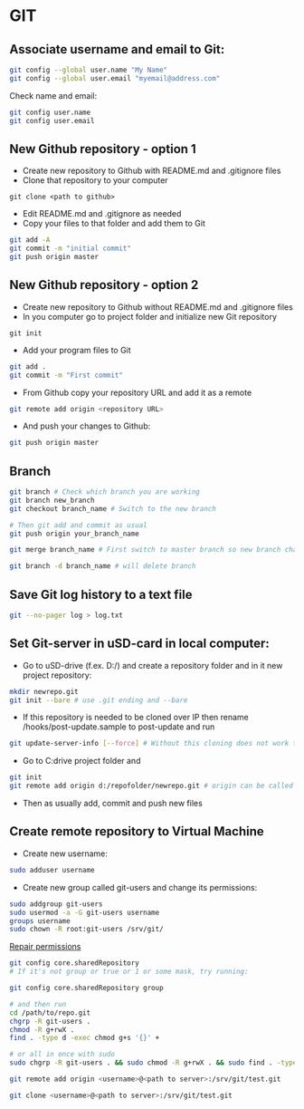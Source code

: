 # GIT

## Associate username and email to Git:
```sh
git config --global user.name "My Name"
git config --global user.email "myemail@address.com"
```

Check name and email:
```sh
git config user.name
git config user.email
```

## New Github repository - option 1
* Create new repository to Github with README.md and .gitignore files
* Clone that repository to your computer
```
git clone <path to github>
```
* Edit README.md and .gitignore as needed
* Copy your files to that folder and add them to Git
```sh
git add -A
git commit -m "initial commit"
git push origin master
```

## New Github repository - option 2
* Create new repository to Github without README.md and .gitignore files	
* In you computer go to project folder and initialize new Git repository
```
git init
```
* Add your program files to Git
```sh
git add .
git commit -m "First commit"
```
* From Github copy your repository URL and add it as a remote
```sh
git remote add origin <repository URL>
```
* And push your changes to Github:
```sh
git push origin master
```


## Branch
```sh
git branch # Check which branch you are working
git branch new_branch 
git checkout branch_name # Switch to the new branch

# Then git add and commit as usual
git push origin your_branch_name

git merge branch_name # First switch to master branch so new branch changes will be made to master. This works when there is no changes in master.

git branch -d branch_name # will delete branch

```


## Save Git log history to a text file
```sh
git --no-pager log > log.txt
```

## Set Git-server in uSD-card in local computer:
* Go to uSD-drive (f.ex. D:/) and create a repository folder and in it new project repository:
```sh
mkdir newrepo.git
git init --bare # use .git ending and --bare
```
* If this repository is needed to be cloned over IP then rename /hooks/post-update.sample to post-update and run
```sh
git update-server-info [--force] # Without this cloning does not work to another computer over IP
```
* Go to C:drive project folder and
```sh
git init
git remote add origin d:/repofolder/newrepo.git # origin can be called something else also
```
* Then as usually add, commit and push new files


## Create remote repository to Virtual Machine

* Create new username: 
```sh
sudo adduser username
```
* Create new group called git-users and change its permissions:
```sh
sudo addgroup git-users
sudo usermod -a -G git-users username
groups username
sudo chown -R root:git-users /srv/git/
```

[Repair permissions](https://stackoverflow.com/questions/6448242/git-push-error-insufficient-permission-for-adding-an-object-to-repository-datab#6448326)
```sh
git config core.sharedRepository
# If it's not group or true or 1 or some mask, try running:

git config core.sharedRepository group

# and then run
cd /path/to/repo.git
chgrp -R git-users .
chmod -R g+rwX .
find . -type d -exec chmod g+s '{}' +

# or all in once with sudo
sudo chgrp -R git-users . && sudo chmod -R g+rwX . && sudo find . -type d -exec chmod g+s '{}' +
```



```sh
git remote add origin <username>@<path to server>:/srv/git/test.git

git clone <username>@<path to server>:/srv/git/test.git
```